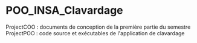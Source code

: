 # POO_INSA_Clavardage
ProjectCOO : documents de conception de la première partie du semestre
ProjectPOO : code source et exécutables de l'application de clavardage
